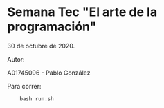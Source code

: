 # Semana Tec "El arte de la programación"

30 de octubre de 2020.

Autor:

A01745096 - Pablo González

Para correr:

        bash run.sh
